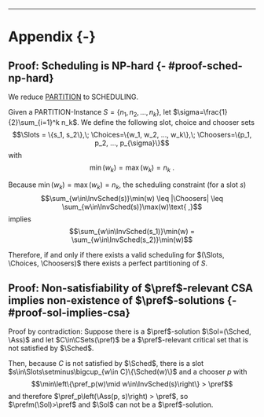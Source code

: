 
----

# Appendix {-}

## Proof: Scheduling is NP-hard {- #proof-sched-np-hard}

We reduce [PARTITION](https://en.wikipedia.org/wiki/Partition_problem) to SCHEDULING.

Given a PARTITION-Instance $S=\{n_1, n_2, ..., n_k\}$, let $\sigma=\frac{1}{2}\sum_{i=1}^k n_k$. We define the following slot, choice and chooser sets
$$\Slots = \{s_1, s_2\},\; \Choices=\{w_1, w_2, ..., w_k\},\; \Choosers=\{p_1, p_2, ..., p_{\sigma}\}$$
with
$$\min(w_k)=\max(w_k)=n_k \text{ .}$$

Because $\min(w_k)=\max(w_k)=n_k$, the scheduling constraint (for a slot $s$)
$$\sum_{w\in\InvSched(s)}\min(w) \leq |\Choosers| \leq \sum_{w\in\InvSched(s)}\max(w)\text{ ,}$$
implies
$$\sum_{w\in\InvSched(s_1)}\min(w) = \sum_{w\in\InvSched(s_2)}\min(w)$$

Therefore, if and only if there exists a valid scheduling for $(\Slots, \Choices, \Choosers)$ there exists a perfect partitioning of $S$. 
<span class="qed"></span>

## Proof: Non-satisfiability of $\pref$-relevant CSA implies non-existence of $\pref$-solutions {- #proof-sol-implies-csa}

Proof by contradiction: Suppose there is a $\pref$-solution $\Sol=(\Sched, \Ass)$ and let $C\in\CSets(\pref)$ be a $\pref$-relevant critical set that is not satisfied by $\Sched$. 

Then, because $C$ is not satisfied by $\Sched$, there is a slot $s\in\Slots\setminus\bigcup_{w\in C}\{\Sched(w)\}$ and a chooser $p$ with
$$\min\left\{\pref_p(w)\mid w\in\InvSched(s)\right\} > \pref$$
and therefore $\pref_p\left(\Ass(p, s)\right) > \pref$, so $\prefm(\Sol)>\pref$ and $\Sol$ can not be a $\pref$-solution. 
<span class="qed"></span>